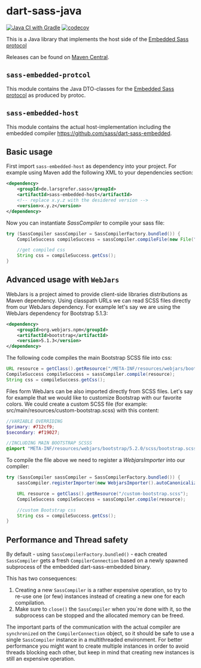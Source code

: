 # dart-sass-java

[![Java CI with Gradle](https://github.com/larsgrefer/dart-sass-java/actions/workflows/gradle.yml/badge.svg)](https://github.com/larsgrefer/dart-sass-java/actions/workflows/gradle.yml)
[![codecov](https://codecov.io/gh/larsgrefer/dart-sass-java/branch/master/graph/badge.svg?token=WPUF2AWJVF)](https://codecov.io/gh/larsgrefer/dart-sass-java)

This is a Java library that implements the host side of the [Embedded Sass
protocol](https://github.com/sass/embedded-protocol)

Releases can be found on [Maven Central](https://mvnrepository.com/artifact/de.larsgrefer.sass).

## `sass-embedded-protcol`

This module contains the Java DTO-classes for the [Embedded Sass protocol](https://github.com/sass/embedded-protocol) as produced by protoc.

## `sass-embedded-host`

This module contains the actual host-implementation including the embedded compiler https://github.com/sass/dart-sass-embedded.

## Basic usage

First import `sass-embedded-host` as dependency into your project. For example using Maven add the following XML to your dependencies section:

```xml
<dependency>
    <groupId>de.larsgrefer.sass</groupId>
    <artifactId>sass-embedded-host</artifactId>
    <!-- replace x.y.z with the desidered version -->
    <version>x.y.z</version>
</dependency>
```

Now you can instantiate *SassCompiler* to compile your sass file: 

```java
try (SassCompiler sassCompiler = SassCompilerFactory.bundled()) {
    CompileSuccess compileSuccess = sassCompiler.compileFile(new File("src/main/resources/foo/bar.scss"));

    //get compiled css
    String css = compileSuccess.getCss();
}
```

## Advanced usage with `WebJars`

WebJars is a project aimed to provide client-side libraries distributions as Maven dependency. Using classpath URLs we can read SCSS files directly from our WebJars dependency. For example let's say we are using the WebJars dependency for Bootstrap 5.1.3:

```xml
<dependency>
    <groupId>org.webjars.npm</groupId>
    <artifactId>bootstrap</artifactId>
    <version>5.1.3</version>
</dependency>
```

The following code compiles the main Bootstrap SCSS file into css:

```java
URL resource = getClass().getResource("/META-INF/resources/webjars/bootstrap/5.2.0/scss/bootstrap.scss");
CompileSuccess compileSuccess = sassCompiler.compile(resource);
String css = compileSuccess.getCss(); 
```

Files form WebJars can be also imported directly from SCSS files. Let's say for example that we would like to customize Bootstrap with our favorite colors. We could create a custom SCSS file (for example: src/main/resources/custom-bootstrap.scss) with this content:

```scss
//VARIABLE OVERRIDING
$primary: #712cf9;
$secondary: #f19027;

//INCLUDING MAIN BOOTSTRAP SCSSS
@import "META-INF/resources/webjars/bootstrap/5.2.0/scss/bootstrap.scss";
```

To compile the file above we need to register a *WebjarsImporter* into our compiler:

```java
try (SassCompiler sassCompiler = SassCompilerFactory.bundled()) {
    sassCompiler.registerImporter(new WebjarsImporter().autoCanonicalize());

    URL resource = getClass().getResource("/custom-bootstrap.scss");
    CompileSuccess compileSuccess = sassCompiler.compile(resource);

    //custom Bootstrap css
    String css = compileSuccess.getCss();
}
```

## Performance and Thread safety

By default - using `SassCompilerFactory.bundled()` - each created `SassCompiler` gets a fresh `CompilerConnection` based on a newly spawned subprocess of the embedded dart-sass-embedded binary.

This has two consequences:

1. Creating a new `SassCompiler` is a rather expensive operation, so try to re-use one (or few) instances instead of creating a new one for each compilation.
2. Make sure to `close()` the `SassCompiler` when you`re done with it, so the subprocess can be stopped and the allocated memory can be freed.

The important parts of the communication with the actual compiler are `synchronized` on the `CompilerConnection` object, so it should be safe to use a single `SassCompiler` instance in a multithreaded environment. For better performance you might want to create multiple instances in order to avoid threads blocking each other, but keep in mind that creating new instances is still an expensive operation.
